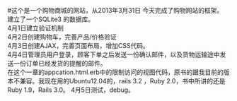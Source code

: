 #这个是一个购物商城的网站，从2013年3月31日
今天完成了购物网站的框架。
建立了一个SQLite3 的数据库。<br />
4月1日建立验证机制<br />
4月2日创建购物车，完善产品/价格验证<br />
4月3日创建AJAX，完善页面布局，增加CSS代码。<br />
4月4日管理员用户登录，顾客下单之后发送一份确认邮件，以及货物运输途中发送一份订单已经发货的提醒的邮件。<br />在这个一章的appcation.html.erb中的限制访问的视图代码，原书的跟我目前的版本不兼容。我现在用的Ubuntu12.04的，rails 3.2 ，Ruby 2.0，书中所讲的还是Ruby 1.9，Rails 3.0。
4月5日测试，debug。<br />
